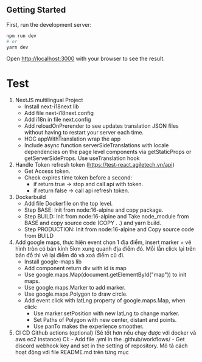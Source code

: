 ## Getting Started

First, run the development server:

```bash
npm run dev
# or
yarn dev
```

Open [http://localhost:3000](http://localhost:3000) with your browser to see the result.

# Test
1. NextJS multilingual Project
    - Install next-i18next lib
    - Add file next-i18next.config
    - Add i18n in file next.config
    - Add reloadOnPrerender to see updates translation JSON files without having to restart your server each time.
    - HOC appWithTranslation wrap the app
    - Include async function serverSideTranslations with locale dependencies on the page level components via getStaticProps or getServerSideProps.
Use useTranslation hook
2. Handle Token refresh token (https://test-react.agiletech.vn/api)
    - Get Access token.
    - Check expires time token before a second: 
        + if return true -> stop and call api with token.
        + if return false -> call api refresh token.
3. Dockerbuild
    - Add file Dockerfile on the top level.
    - Step BASE: Init from node:16-alpine and copy package.
    - Step BUILD: Init from node:16-alpine and Take node_module from BASE and copy source code (COPY . .) and yarn build.
    - Step PRODUCTION: Init from node:16-alpine and Copy source code from BUILD
4. Add google maps, thực hiện event chọn 1 địa điểm, insert marker + vẽ hình tròn có bán kính 5km xung quanh địa điểm đó. Mỗi lần click lại trên bản đồ thì vẽ lại điểm đó và xoá điểm cũ đi.
    - Install google-maps lib
    - Add component return div with id is map
    - Use google.maps.Map(document.getElementById("map")) to init maps.
    - Use google.maps.Marker to add marker.
    - Use google.maps.Polygon to draw circle.
    - Add event click with latLng property of google.maps.Map, when click:
        + Use marker.setPosition with new latLng to change marker.
        + Set Paths of Polygon with new center, distant and points.
        + Use panTo makes the experience smoother.
5. CI CD Github actions (optional) (Sẽ tốt hơn nếu chạy được với docker và aws ec2 instance)
    CI: - Add file .yml in the .github/workflows/
        - Get discord webhook key and set in the setting of repository.
Mô tả cách hoạt động với file README.md trên từng mục
